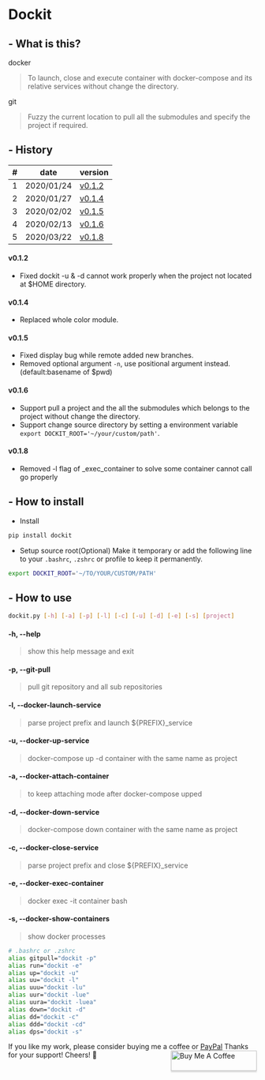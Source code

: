 # Dockit
## - What is this?

docker
> To launch, close and execute container with docker-compose and its relative services without change the directory.

git
> Fuzzy the current location to pull all the submodules and specify the project if required.

## - History

|#|      date|                                            version|
|-|----------|---------------------------------------------------|
|1|2020/01/24| [v0.1.2](https://github.com/Ron-Chang/dockit#v012)|
|2|2020/01/27| [v0.1.4](https://github.com/Ron-Chang/dockit#v014)|
|3|2020/02/02| [v0.1.5](https://github.com/Ron-Chang/dockit#v015)|
|4|2020/02/13| [v0.1.6](https://github.com/Ron-Chang/dockit#v016)|
|5|2020/03/22| [v0.1.8](https://github.com/Ron-Chang/dockit#v018)|

#### v0.1.2
- Fixed dockit -u & -d cannot work properly when the project not located at $HOME directory.
#### v0.1.4
- Replaced whole color module.
#### v0.1.5
- Fixed display bug while remote added new branches.
- Removed optional argument `-n`, use positional argument instead.(default:basename of $pwd)
#### v0.1.6
- Support pull a project and the all the submodules which belongs to the project without change the directory.
- Support change source directory by setting a environment variable `export DOCKIT_ROOT='~/your/custom/path'`.
#### v0.1.8
- Removed -l flag of _exec_container to solve some container cannot call go properly

## - How to install
- Install
```bash
pip install dockit
```
- Setup source root(Optional)
Make it temporary or add the following line to your `.bashrc`, `.zshrc` or profile to keep it permanently.
```bash
export DOCKIT_ROOT='~/TO/YOUR/CUSTOM/PATH'
```

## - How to use

```bash
dockit.py [-h] [-a] [-p] [-l] [-c] [-u] [-d] [-e] [-s] [project]
```

#### -h, --help
> show this help message and exit

#### -p, --git-pull
> pull git repository and all sub repositories

#### -l, --docker-launch-service
> parse project prefix and launch ${PREFIX}_service

#### -u, --docker-up-service
> docker-compose up -d container with the same name as project

#### -a, --docker-attach-container
> to keep attaching mode after docker-compose upped

#### -d, --docker-down-service
> docker-compose down container with the same name as project

#### -c, --docker-close-service
> parse project prefix and close ${PREFIX}_service

#### -e, --docker-exec-container
> docker exec -it container bash

#### -s, --docker-show-containers
> show docker processes

```bash
# .bashrc or .zshrc
alias gitpull="dockit -p"
alias run="dockit -e"
alias up="dockit -u"
alias uu="dockit -l"
alias uuu="dockit -lu"
alias uur="dockit -lue"
alias uura="dockit -luea"
alias down="dockit -d"
alias dd="dockit -c"
alias ddd="dockit -cd"
alias dps="dockit -s"
```

If you like my work, please consider buying me a coffee or [PayPal](https://paypal.me/RonDevStudio?locale.x=zh_TW)
Thanks for your support! Cheers! 🎉
<a href="https://www.buymeacoffee.com/ronchang" target="_blank"><img src="https://www.buymeacoffee.com/assets/img/custom_images/orange_img.png" alt="Buy Me A Coffee" style="height: 41px !important;width: 174px !important;box-shadow: 0px 3px 2px 0px rgba(190, 190, 190, 0.5) !important;-webkit-box-shadow: 0px 3px 2px 0px rgba(190, 190, 190, 0.5) !important;" align="right"></a>
